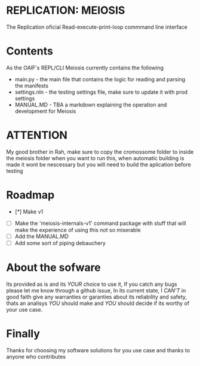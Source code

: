 # REPLICATION: MEIOSIS
The Replication oficial Read-execute-print-loop commmand line interface

# Contents

As the OAIF's REPL/CLI Meiosis currently contains the following

- main.py - the main file that contains the logic for reading and parsing the manifests
- settings.nln - the testing settings file, make sure to update it with prod settings
- MANUAL.MD - TBA a markdown explaining the operation and development for Meiosis

# ATTENTION

My good brother in Rah, make sure to copy the cromossome folder to inside the meiosis folder when you want to run this, when automatic building is made it wont be nescessary but you will need to build the aplication before testing

# Roadmap

- [*] Make v1
- [ ] Make the 'meiosis-internals-v1' command package with stuff that will make the experience of using this not so miserable
- [ ] Add the MANUAL.MD
- [ ] Add some sort of piping debauchery

# About the sofware

Its provided as is and its _YOUR_ choice to use it,
If you catch any bugs please let me know through a github issue,
In its current state, I _CAN'T_ in good faith give any warranties or 
garanties about its reliability and safety, thats an analisys _YOU_ 
should make and _YOU_ should decide if its worthy of your use case.

# Finally

Thanks for choosing my software solutions for you use case and thanks to anyone who contributes